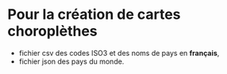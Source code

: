 # Pour la création de cartes choroplèthes

* fichier csv des codes ISO3 et des noms de pays en **français**,  
* fichier json des pays du monde.
